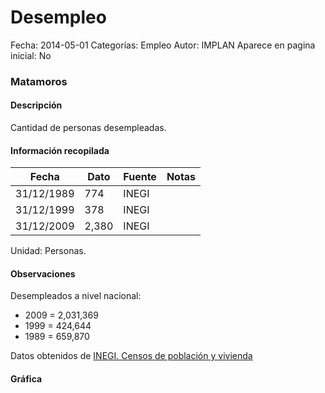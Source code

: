 Desempleo
=====

Fecha: 2014-05-01
Categorías: Empleo
Autor: IMPLAN
Aparece en pagina inicial: No

### Matamoros

#### Descripción

Cantidad de personas desempleadas.

<!-- break -->

#### Información recopilada

<table class="table table-hover table-bordered matriz">
  <thead>
    <tr><th>Fecha</th><th>Dato</th><th>Fuente</th><th>Notas</th></tr>
  </thead>
  <tbody>
    <tr><td class="centrado">31/12/1989</td><td class="derecha">774</td><td>INEGI</td><td></td></tr>
    <tr><td class="centrado">31/12/1999</td><td class="derecha">378</td><td>INEGI</td><td></td></tr>
    <tr><td class="centrado">31/12/2009</td><td class="derecha">2,380</td><td>INEGI</td><td></td></tr>
  </tbody>
</table>

Unidad: Personas.

#### Observaciones

Desempleados a nivel nacional:

- 2009 = 2,031,369
- 1999 = 424,644
- 1989 = 659,870


Datos obtenidos de [INEGI. Censos de población y vivienda](http://www.inegi.org.mx/sistemas/consulta_resultados/iter2010.aspx?c=27329&s=est)

#### Gráfica

<div id="Morrisbfjmonqt" class="grafica"></div>
  <script>
  new Morris.Line({
    element: 'Morrisbfjmonqt',
    data: [
      { fecha: '1989-12-31', dato: 774 },
      { fecha: '1999-12-31', dato: 378 },
      { fecha: '2009-12-31', dato: 2380 }
    ],
    xkey: 'fecha',
    ykeys: ['dato'],
    labels: ['Dato'],
    lineColors: ['#FF5B02'],
    xLabelFormat: function(d) {
      return d.getDate()+'/'+(d.getMonth()+1)+'/'+d.getFullYear();
    },
    dateFormat: function (ts) {
      var d = new Date(ts);
      return d.getDate() + '/' + (d.getMonth() + 1) + '/' + d.getFullYear();
    }
  });
  </script>
